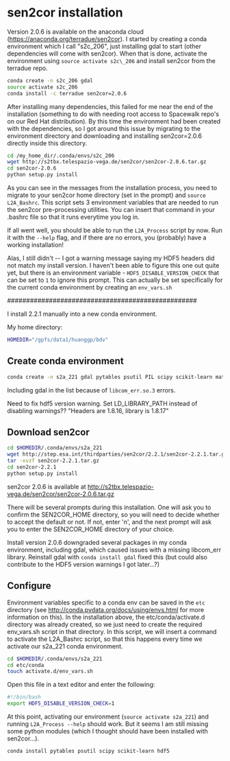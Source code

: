 # sen2cor installation

Version 2.0.6 is available on the anaconda cloud (https://anaconda.org/terradue/sen2cor). I started by creating a conda environment which I call "s2c\_206", just installing gdal to start (other dependencies will come with sen2cor). When that is done, activate the environment using ```source activate s2c\_206``` and install sen2cor from the terradue repo.

```bash
conda create -n s2c_206 gdal
source activate s2c_206
conda install -c terradue sen2cor=2.0.6
```
After installing many dependencies, this failed for me near the end of the installation (something to do with needing root access to Spacewalk repo's on our Red Hat distribution). By this time the environment had been created with the dependencies, so I got around this issue by migrating to the environment directory and downloading and installing sen2cor=2.0.6 directly inside this directory.

```bash
cd /my_home_dir/.conda/envs/s2c_206
wget http://s2tbx.telespazio-vega.de/sen2cor/sen2cor-2.0.6.tar.gz
cd sen2cor-2.0.6
python setup.py install
```

As you can see in the messages from the installation process, you need to migrate to your sen2cor home directory (set in the prompt) and ```source L2A_Bashrc```. This script sets 3 environment variables that are needed to run the sen2cor pre-processing utilities. You can insert that command in your .bashrc file so that it runs everytime you log in.

If all went well, you should be able to run the ```L2A_Process``` script by now. Run it with the ```--help``` flag, and if there are no errors, you (probably) have a working installation!

Alas, I still didn't -- I got a warning message saying my HDF5 headers did not match my install version. I haven't been able to figure this one out quite yet, but there is an environment variable - ```HDF5_DISABLE_VERSION_CHECK``` that can be set to ```1``` to ignore this prompt. This can actually be set specifically for the current conda environment by creating an ```env_vars.sh``` 





##################################################

I install 2.2.1 manually into a new conda environment.

My home directory:
```bash
HOMEDIR="/gpfs/data1/huanggp/bdv"
```

## Create conda environment

```bash
conda create -n s2a_221 gdal pytables psutil PIL scipy scikit-learn matplotlib hdf5
```

Including gdal in the list because of ```libcom_err.so.3``` errors.

Need to fix hdf5 version warning. Set LD\_LIBRARY\_PATH instead of disabling warnings?? "Headers are 1.8.16, library is 1.8.17"


## Download sen2cor

```bash
cd $HOMEDIR/.conda/envs/s2a_221
wget http://step.esa.int/thirdparties/sen2cor/2.2.1/sen2cor-2.2.1.tar.gz
tar -xvzf sen2cor-2.2.1.tar.gz
cd sen2cor-2.2.1
python setup.py install
```

sen2cor 2.0.6 is available at http://s2tbx.telespazio-vega.de/sen2cor/sen2cor-2.0.6.tar.gz

There will be several prompts during this installation. One will ask you to confirm the SEN2COR\_HOME directory, so you will need to decide whether to accept the default or not. If not, enter 'n', and the next prompt will ask you to enter the SEN2COR\_HOME directory of your choice.

Install version 2.0.6 downgraded several packages in my conda environment, including gdal, which caused issues with a missing libcom\_err library. Reinstall gdal with ```conda install gdal``` fixed this (but could also contribute to the HDF5 version warnings I got later...?)

## Configure

Environment variables specific to a conda env can be saved in the ```etc``` directory (see http://conda.pydata.org/docs/using/envs.html for more information on this). In the installation above, the etc/conda/activate.d directory was already created, so we just need to create the required env_vars.sh script in that directory. In this script, we will insert a command to activate the L2A_Bashrc script, so that this happens every time we activate our s2a\_221 conda environment.

```bash
cd $HOMEDIR/.conda/envs/s2a_221
cd etc/conda
touch activate.d/env_vars.sh
```

Open this file in a text editor and enter the following:

```bash
#!/bin/bash
export HDF5_DISABLE_VERSION_CHECK=1
```


At this point, activating our environment (```source activate s2a_221```) and running ```L2A_Process --help``` should work. But it seems I am still missing some python modules (which I thought should have been installed with sen2cor...).

```
conda install pytables psutil scipy scikit-learn hdf5
```

